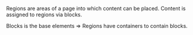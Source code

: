 Regions are areas of a page into which content can be placed. Content is assigned to regions via blocks.

Blocks is the base elements =&gt; Regions have containers to contain blocks.

